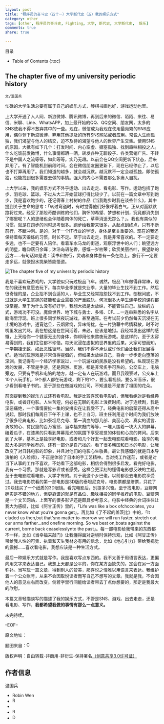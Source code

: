 ```yaml
---
layout: post
title: "程序员的奋斗史（四十一）大学断代史（五）我的娱乐方式"
category: other
tags: [other, 程序员的奋斗史, Fighting, 大学, 断代史, 大学断代史,  娱乐]
comments: true
share: true

---
```



目录

* Table of Contents
{:toc}

## The chapter five of my university periodic history ##

`文/温国兵`

忙碌的大学生活总要有属于自己的娱乐方式，琴棋书画也好，游戏运动也罢。

上大学开通了人人网、新浪微博、腾讯微博，再到后来的微信、陌陌、来往、易信、米聊、Line、WhatsAPP，加上最开始的QQ、QQ空间、朋友网，太多的SNS使我不得不放弃其中的一些。现在，微信成为我现在使用最频繁的SNS应用，偶尔登下新浪微博，弃用其他提及的所有SNS网站或者应用。常说人生而孤独，我们渴望与他人的结交，迫不及待的渴望与他人的世界产生交集。使用SNS的原因，大抵有如下几个：打发时间、内心空虚、搪塞孤独、找到趣味相投之人。什么吃饭前发微博，什么事情都晒一晒，转发各种无聊段子、各类营销广告、不转不是中国人之流等等，如此等等，实乃无趣。以前会在QQ空间更新下状态，后来弃用了。有了智能机到前段时间，会在微信朋友圈更新下，现在已经停止了，以后也不打算再用了。我们知道的越多，就会越沉默。越沉默不一定会越孤独，即使孤独，也能找到很多需要去做的事情。强大的内心不需要那么多庸人自扰。

上大学以来，我的娱乐方式不外乎运动、出去走走、看电影、写作。运动包括了跑步、羽毛球、篮球。不过从大二开始篮球打得比较少了。以前在一篇文章中写到跑步，我是喜欢跑步的，还记得春上村树的作品《当我跑步时我在谈些什么》，其中提到关于生命的思考：「转过弯道时，有时觉得他们好像呼着白气，正从对面默默跑将过来。经受了那般苛酷训练的他们，胸怀的希望、梦想和计划，究竟都消失到了哪里呢？人的思绪也会伴随着肉体的死亡，草草消逝无踪么？」。我也有类似的习惯，就是在跑步的同时思考很多。跑步给我带来很多，从起点到终点，只有不断前行，不断冲刺。是的，对于一个IT行业的学徒，身体是至关重要的。现在的我还保持着每天锻炼的习惯，时长不定。至于出去走走，我是非常喜欢的。不一定要走多远，也不一定要有人陪伴。看着车水马龙的街道，观察浮世中的人们；眺望远方的明星，瞻仰落日余晖；沐浴鸟语花香，感慨一岁枯荣；欣赏美丽杏叶，展望路的远方……有句话如是说：读书和旅行，灵魂和身体总有一条在路上。旅行不一定要走多远，就像担水挑柴皆能悟道。

![The chapter five of my university periodic history](http://i.imgur.com/P1RucDC.jpg)

我是不喜欢玩游戏的，大学貌似只玩过极品飞车。诚然，极品飞车做得非常棒，现在的我还有意愿去玩下。每次毕业季就是失业季，大量的毕业生找不到工作。然后很奇怪的是，企业招不到合适的人，毕业生又经常抱怨找不到工作。刨根问底，不过就是大学生掌握的技能和企业需要的严重脱轨，何况很多大学生连学校的课程都没掌握。至于为什么没有好好学，我想大抵是太放纵，不能管住自己。放纵的方式，游戏功不可没。魔兽世界、地下城与勇士、多塔、CF……一连串熟悉的名字从脑海里浮现。班上很多同学熬夜玩游戏，甚至通宵。在考试前夕仍然每天沉浸在无止境的游戏中，通宵达旦，云烟雾绕，异味纷扰，在一片狼藉中尽情释放，时不时嘴里发出咒骂。我在想这是在世间活着，未必，应该是地狱。我经常发出这样的感慨，上天给你一个健康无比的身体，你却用他来熬夜玩游戏。是这样的，至于太容易得到的，我们往往都不珍惜。每天沉浸在虚拟的世界里的后果，大家可想而知，一学期挂无数，如此恶性循环。当然，我们不得不承认或许他们会比我们发展得好。适当的玩游戏是非常值得提倡的，但如果太放纵自己，将会一步步走向堕落的深渊。我记得有一个经济学家说过，一个玩游戏的民族是没有希望的。纵观现在游戏的发展，不管是手游，还是网游、页游，都是非常炙手可热的。公交车上，电脑旁边，只要有手机和电脑的地方，就一定有人在玩游戏。而且我观察过，公交车上10个人玩手机，9个都人都在玩游戏，剩下的1个，要么看视频，要么听音乐，很少看到看电子书的。至于那些在做游戏的公司，不知道是不是害了祖国的花朵。

前面提到我的娱乐方式还有看电影。我是比较喜欢看电影的，但我看绝对是看经典电影，或者好电影。人生苦短，何必在无聊的电影上浪费时间。对于连续剧，我是深恶痛绝，一个事情要扯一集的安排实在让我受不了。经典电影的启蒙还得从高中说起，那时我们每周日下午不上课，也不上自习，班主任利用这个时间为我们放映了很多经典电影，比如泰坦尼克号、第一滴血的那几部、美丽心灵、真实的谎言、勇敢的心、贫民窟的百万富翁、当幸福来敲门等等，一堆人围着一块大大的屏幕，磕着瓜子，在漆黑的只看到屏幕亮光的氛围下享受视觉的体验和心灵的拷问。后来到了大学，基本上是独享好电影，或者和几个好友一起去电影院看电影。独享的电影大多是同学推荐的，还有一部分是自己找的。看了很多韩国和日本的电影，让我改变了对日韩电影的印象，并且对他们的电影心生敬畏。最让我感慨的就是日本导演拍的《入殓师》，不正是体验了日本的手工艺精神。当对找工作迷茫，或者是对当下从事的工作不喜欢，不妨看下这部电影，相信会得到很多启发。看完好电影，我有一个习惯，那就是写影评或者感受。这样会更深刻的懂得电影想反映的主题。至于去电影院看电影，大学才有的。对于我这个乡巴佬，以前都没去电影院享受过。我去电影院看的第一部电影是3D版的泰坦尼克号，电影票都是赠票，只花了20块钱买了一个纸质的3D眼镜。看完电影后，别提多兴奋。至于找电影，豆瓣网确实是不错的地方，但更靠谱的就是有品位、趣味相投的同学推荐的电影。豆瓣网是一个文艺网站，上面写的很多影评还是颇具参考意义。电影中经典的台词往往让我大为感叹，比如《阿甘正传》里的，「Life was like a box ofchocolates, you never know what you’re gonna get」。再比如《了不起的盖茨比》中的，「It eluded us then,but that'sno matter to-morrow we will run faster, stretch out our arms farther...and onefine morning. So we beat on,boats against the current, borne back ceaselesslynto the past」。每一部电影给我带来的东西都不一样，比如《当幸福来敲门》让我懂得面对逆境时保持乐观，比如《阿甘正传》带给我人性的可贵、执着和天生我材必有用的信念，比如《地心引力》带给我视觉的震撼……喜欢看电影，我想应该是一种生活方式。

最后一种娱乐方式就是写作。我是喜欢写点东西的。我不太善于用语言表达，更偏向用文字来表达自己。我想上天都是公平的，你在某方面缺失的，定会在另一方面弥补。当写玩一篇文章，得到别人的赞美，那喜悦之情难以用语言来表达。我维护着一个公众账号，从来不会因取悦读者而写自己不想写的文章。我就是我，不会因他人的意见左右而改变。倘若字里行间能给读者带去丁点你想要的，那定是我最大的欣慰。

本篇文章轻描淡写的描述了我的娱乐方式，不管是SNS、游戏、出去走走，还是看电影、写作，**我都希望我做的事情有那么一点意义。**

未完待续。

–EOF–

原文地址：<a href="http://blog.csdn.net/justdb/article/details/35778205" target="_blank"><img src="http://i.imgur.com/BROigUO.jpg" title="" height="16px" width="16px" border="0" alt="" /></a>

题图来自：<a href="http://blog.csdn.net/justdb/article/details/35778205" target="_blank"><img src="http://i.imgur.com/BROigUO.jpg" title="CUIT 银杏" height="16px" width="16px" border="0" alt="CUIT 银杏" /></a>

版权声明：自由转载-非商用-非衍生-保持署名<a href="http://creativecommons.org/licenses/by-nc-nd/3.0/deed.zh" target="_blank">（创意共享3.0许可证）</a>

## 作者信息 ##

温国兵

* Robin Wen
* <a href="mailto:dbarobinwen@gmail.com"><img src="http://i.imgur.com/7yOaC7C.png" title="Robin's Gmail" border="0" height="16px" width="16px" alt="Robin's Gmail" /></a>
* <a href="https://github.com/dbarobin" target="_blank"><i class="fa fa-github"></i></a>
* <a href="https://dbarobin.github.io/" target="_blank"><img src="http://i.imgur.com/dEfMkyt.jpg" title="Robin's Blog" border="0" alt="Robin's Blog" height="16px" width="16px" /></a>
* <a href="http://blog.csdn.net/justdb" target="_blank"><img src="http://i.imgur.com/BROigUO.jpg" title="DBA@Robin's CSDN" height="16px" width="16px" border="0" alt="DBA@Robin's CSDN" /></a>
